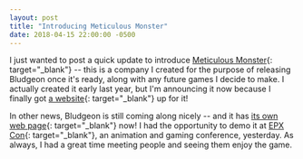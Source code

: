 ```yaml
---
layout: post
title: "Introducing Meticulous Monster"
date: 2018-04-15 22:00:00 -0500
---
```


I just wanted to post a quick update to introduce [Meticulous Monster](https://meticulousmonster.com/){: target="_blank"} -- this is a company I created for the purpose of releasing Bludgeon once it's ready, along with any future games I decide to make. I actually created it early last year, but I'm announcing it now because I finally got [a website](https://meticulousmonster.com/){: target="_blank"} up for it!

<!--more-->

In other news, Bludgeon is still coming along nicely -- and it has [its own web page](https://meticulousmonster.com/bludgeon){: target="_blank"} now! I had the opportunity to demo it at [EPX Con](https://epx.org.uiowa.edu/events/epx-con-animation-and-gaming-conference/){: target="_blank"}, an animation and gaming conference, yesterday. As always, I had a great time meeting people and seeing them enjoy the game.